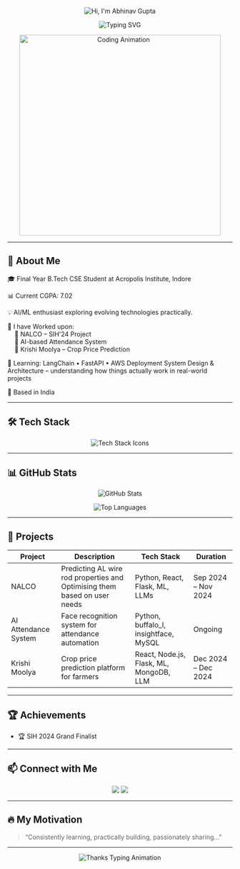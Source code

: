 <!-- Animated SVG Banner -->
<p align="center">
  <img src="https://gradient-svg-generator.vercel.app/api/svg?text=Hi%20👋%2C%20I'm%20Aadish%20Sanghvi&height=100&color0=ff7e5f&color1=feb47b&animation=wave" alt="Hi, I'm Abhinav Gupta" />
</p>

<!-- Typing SVG -->
<p align="center">
  <img src="https://readme-typing-svg.demolab.com?font=Fira+Code&size=24&pause=1000&color=FCA311&center=true&vCenter=true&width=435&lines=Aspiring+Software+Engineer;AI+%7C+ML+%7C+GenAI+Enthusiast;Solving+Real+World+Problems" alt="Typing SVG" />
</p>

<!-- Animated Image -->
<p align="center">
  <img src="https://cdn.dribbble.com/users/1162077/screenshots/3848914/media/7ed7d5ca074b48b328150e5a231e8d1f.gif" width="450" alt="Coding Animation" />
</p>

---

## 🚀 About Me

🎓 Final Year B.Tech CSE Student at Acropolis Institute, Indore  

📊 Current CGPA: 7.02

💡 AI/ML enthusiast exploring evolving technologies practically.

💼 I have Worked upon:  
&nbsp;&nbsp;&nbsp;&nbsp;🔹 NALCO – SIH'24 Project  
&nbsp;&nbsp;&nbsp;&nbsp;🔹 AI-based Attendance System  
&nbsp;&nbsp;&nbsp;&nbsp;🔹 Krishi Moolya – Crop Price Prediction 

🌱 Learning: 
    LangChain • FastAPI • AWS Deployment
    System Design & Architecture – understanding how things actually work in real-world projects

📍 Based in India

---

## 🛠 Tech Stack

<p align="center">
  <img src="https://skillicons.dev/icons?i=cpp,python,fastapi,flask,html,css,mysql,git,github,vscode" alt="Tech Stack Icons" />
</p>

---

## 📊 GitHub Stats

<p align="center">
  <img src="https://github-readme-stats.vercel.app/api?username=Aadish-Sanghvi&show_icons=true&theme=radical" alt="GitHub Stats" />
</p>

<p align="center">
  <img src="https://github-readme-stats.vercel.app/api/top-langs/?username=Aadish-Sanghvi&layout=compact&theme=radical" alt="Top Languages" />
</p>

---


## 💼 Projects

| Project | Description | Tech Stack | Duration |
|--------|-------------|------------|----------|
| NALCO | Predicting AL wire rod properties and Optimising them based on user needs | Python, React, Flask, ML, LLMs | Sep 2024 – Nov 2024 |
| AI Attendance System | Face recognition system for attendance automation | Python, buffalo_l, insightface, MySQL | Ongoing |
| Krishi Moolya | Crop price prediction platform for farmers | React, Node.js, Flask, ML, MongoDB, LLM | Dec 2024 – Dec 2024 |

---

## 🏆 Achievements

- 🏆 SIH 2024 Grand Finalist

---

## 📫 Connect with Me

<p align="center">
  <a href="mailto:aadishsanghvi1008@gmail.com"><img src="https://img.shields.io/badge/Email-D14836?style=for-the-badge&logo=gmail&logoColor=white"></a>
  <a href="https://www.linkedin.com/in/aadish-sanghvi/"><img src="https://img.shields.io/badge/LinkedIn-blue?style=for-the-badge&logo=linkedin&logoColor=white"></a>
</p>

---

## 🔥 My Motivation

> “Consistently learning, practically building, passionately sharing...”

---
<!-- Animated Thank You -->
<p align="center">
  <img src="https://readme-typing-svg.demolab.com?font=Fira+Code&size=20&pause=1000&color=FF3CAC&center=true&vCenter=true&width=500&lines=Thanks+for+visiting+my+GitHub!;Show+some+%E2%9D%A4%EF%B8%8F+by+starring+my+repos!" alt="Thanks Typing Animation" />
</p>
